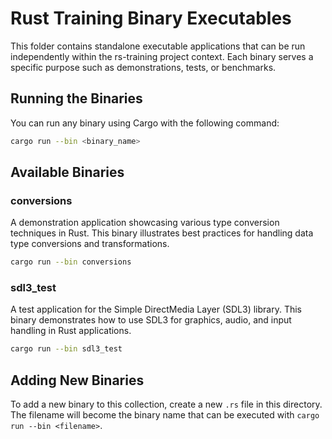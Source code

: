# Rust Training Binary Executables

This folder contains standalone executable applications that can be run independently within the rs-training project context. Each binary serves a specific purpose such as demonstrations, tests, or benchmarks.

## Running the Binaries

You can run any binary using Cargo with the following command:

```bash
cargo run --bin <binary_name>
```

## Available Binaries

### conversions

A demonstration application showcasing various type conversion techniques in Rust. This binary illustrates best practices for handling data type conversions and transformations.

```bash
cargo run --bin conversions
```

### sdl3_test

A test application for the Simple DirectMedia Layer (SDL3) library. This binary demonstrates how to use SDL3 for graphics, audio, and input handling in Rust applications.

```bash
cargo run --bin sdl3_test
```

## Adding New Binaries

To add a new binary to this collection, create a new `.rs` file in this directory. The filename will become the binary name that can be executed with `cargo run --bin <filename>`.

